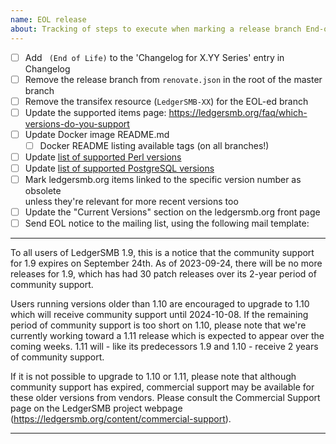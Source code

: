 ```yaml
---
name: EOL release
about: Tracking of steps to execute when marking a release branch End-of-Life
---
```


* [ ] Add ` (End of Life)` to the 'Changelog for X.YY Series' entry in Changelog
* [ ] Remove the release branch from `renovate.json` in the root of the master branch 
* [ ] Remove the transifex resource (`LedgerSMB-XX`) for the EOL-ed branch
* [ ] Update the supported items page: https://ledgersmb.org/faq/which-versions-do-you-support
* [ ] Update Docker image README.md
  * [ ] Docker README listing available tags (on all branches!)
* [ ] Update [list of supported Perl versions](https://ledgersmb.org/faq/which-versions-perl-does-ledgersmb-support)
* [ ] Update [list of supported PostgreSQL versions](https://ledgersmb.org/faq/installation/what-versions-postgresql-does-ledgersmb-support)
* [ ] Mark ledgersmb.org items linked to the specific version number as obsolete  
      unless they're relevant for more recent versions too
* [ ] Update the "Current Versions" section on the ledgersmb.org front page
* [ ] Send EOL notice to the mailing list, using the following mail template:

----

To all users of LedgerSMB 1.9, this is a notice that the community support for 1.9 expires on September 24th. As of 2023-09-24, there will be no more releases for 1.9, which has had 30 patch releases over its 2-year period of community support.

Users running versions older than 1.10 are encouraged to upgrade to 1.10 which will receive community support until 2024-10-08. If the remaining period of community support is too short on 1.10, please note that we're currently working toward a 1.11 release which is expected to appear over the coming weeks. 1.11 will - like its predecessors 1.9 and 1.10 - receive 2 years of community support.

If it is not possible to upgrade to 1.10 or 1.11, please note that although community support has expired, commercial support may be available for these older versions from vendors. Please consult the Commercial Support page on the LedgerSMB project webpage (https://ledgersmb.org/content/commercial-support).

----
